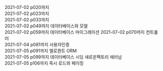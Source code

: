 2021-07-02 p020까지  
2021-07-02 p023까지  
2021-07-02 p033까지  
2021-07-02 p049까지 데이터베이스와 모델  
2021-07-02 p059까지 데이터베이스 마이그레이션 
2021-07-02 p070까지 컨트롤러  
2021-07-04 p081까지 사용자인증    
2021-07-05 p091까지 엘로퀀트 ORM  
2021-07-05 p099까지 데이터베이스 시딩 새로운팩토리 에러남  
2021-07-05 p106까지 즉시 로드와 페이징  
 
